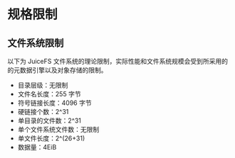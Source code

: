 # 规格限制

## 文件系统限制

以下为 JuiceFS 文件系统的理论限制，实际性能和文件系统规模会受到所采用的的元数据引擎以及对象存储的限制。

* 目录层级：无限制
* 文件名长度：255 字节
* 符号链接长度：4096 字节
* 硬链接个数：2^31
* 单目录的文件数：2^31
* 单个文件系统文件数：无限制
* 单文件长度：2^(26+31)
* 数据量：4EiB
